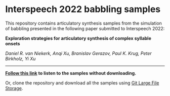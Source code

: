 Interspeech 2022 babbling samples
=================================

This repository contains articulatory synthesis samples from the simulation of babbling presented in the following paper submitted to Interspeech 2022:

**Exploration strategies for articulatory synthesis of complex syllable onsets**

*Daniel R. van Niekerk, Anqi Xu, Branislav Gerazov, Paul K. Krug, Peter Birkholz, Yi Xu*

---
**[Follow this link](https://danielshaps.github.io/#is2022) to listen to the samples without downloading.**

Or, clone the repository and download all the samples using [Git Large File Storage](https://git-lfs.github.com/).
